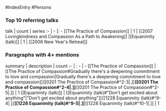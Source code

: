 #IndexEntry #Persons

### Top 10 referring talks
talk | count | series
:- | - |: -
[[The Practice of Compassion]] | 1 | [[2007 Lovingkindness and Compassion As a Path to Awakening]]
[[Equanimity (talk)]] | 1 | [[2006 New Year's Retreat]]

### Paragraphs with 4+ mentions
summary | description | count
:- | : - | -
[[The Practice of Compassion]] | [[The Practice of Compassion#Gradually there's a deepening commitment to love and compassion\|Gradually there's a deepening commitment to love and compassion]] [[0201 The Practice of Compassion#^2-3\|.]] **[[0201 The Practice of Compassion#^2-4\|.]]** [[0201 The Practice of Compassion#^2-5\|.]] | 1
[[Equanimity (talk)]] | [[Equanimity (talk)#"Don't get excited about anything"\|"Don't get excited about anything"]] [[1228 Equanimity (talk)#^9-4\|.]] **[[1228 Equanimity (talk)#^9-5\|.]]** [[1228 Equanimity (talk)#^10-1\|.]] | 1

